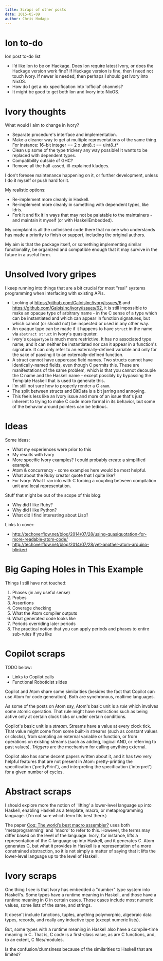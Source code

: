 ```yaml
---
title: Scraps of other posts
date: 2015-05-09
author: Chris Hodapp
---
```


Ion to-do
====
Ion post to-do list
- I'd like Ion to be on Hackage. Does Ion require latest Ivory, or
does the Hackage version work fine?  If Hackage version is fine, then
I need not touch Ivory.  If newer is needed, then perhaps I should get
Ivory into NixOS.
- How do I get a nix specification into 'official' channels?
- It might be good to get both Ion and Ivory into NixOS.

Ivory thoughts
====

What would I aim to change in Ivory?
- Separate procedure's interface and implementation.
- Make a cleaner way to get at multiple representations of the same
thing.  For instance: 16-bit integer == 2 x uint8\_t == uint8\_t*
- Clean up some of the type trickery any way possible!  It wants to be
replaced with dependent types.
- Compatibility outside of GHC?
- Remove all the half-assed, ill-explained kludges.

I don't foresee maintenance happening on it, or further development,
unless I do it myself or push hard for it.

My realistic options:
- Re-implement more cleanly in Haskell.
- Re-implement more cleanly in something with dependent types, like
Idris.
- Fork it and fix it in ways that may not be palatable to the
maintainers - and maintain it myself (or with HaskellEmbedded).

My complaint is all the unfinished code there that no one who
understands has made a priority to finish or support, including the
original authors.

My aim is that the package itself, or something implementing similar
functionality, be organized and compatible enough that it may survive
in the future in a useful form.

Unsolved Ivory gripes
====

I keep running into things that are a bit crucial for most "real"
systems programming when interfacing with existing APIs.

- Looking at <https://github.com/GaloisInc/ivory/issues/6> and
<https://github.com/GaloisInc/ivory/issues/62>, it is still impossible
to make an opaque type of arbitrary name - in the C sense of a type
which can be instantiated and which can appear in function signatures,
but which cannot (or should not) be inspected or used in any other
way.
- An opaque type can be made if it happens to have `struct` in the
name via `abstract struct` in Ivory's quasiquoter.
- Ivory's `OpaqueType` is much more restrictive.  It has no associated
type name, and it can neither be instantiated nor can it appear in a
function's signature.  It can only refer to an externally-defined
variable and only for the sake of passing it to an externally-defined
function.
- A struct cannot have uppercase field names.  Two structs cannot have
identically-named fields, even though C permits this.  These are
manifestations of the same problem, which is that you cannot decouple
the C name and the Haskell name - except possibly by bypassing the
Template Haskell that is used to generate this.
- I'm still not sure how to properly render a C `enum`.
- The split between structs and BitData is a bit jarring and annoying.
- This feels less like an Ivory issue and more of an issue that's just
inherent to trying to make C code more formal in its behavior, but
some of the behavior around pointers can be tedious.

Ideas
====
Some ideas:

- What my experiences were prior to this
- My results with Ivory
- More specific Ivory examples?  I could probably create a simplified example.
- Atom & concurrency - some examples here would be most helpful.
- What about the Ruby creator quote that I quite like?
- For Ivory: What I ran into with C forcing a coupling between
  compilation unit and local representation.

Stuff that might be out of the scope of this blog:

- Why did I like Ruby?
- Why did I like Python?
- What did I find interesting about Lisp?

Links to cover:

- http://techoverflow.net/blog/2014/07/28/using-quasiquotation-for-more-readable-atom-code/
- http://techoverflow.net/blog/2014/07/28/yet-another-atom-arduino-blinker/

Big Gaping Holes in This Example
====
Things I still have not touched:

1. Phases (in any useful sense)
2. Probes
3. Assertions
4. Coverage checking
5. What the Atom compiler outputs
6. What generated code looks like
7. Periods overriding later periods
8. The practical notion that you can apply periods and phases to
   entire sub-rules if you like


Copilot scraps
====

TODO below:
 - Links to Copilot calls
 - Functional Roboticist slides

Copilot and Atom share some similarities (besides the fact that
Copilot can use Atom for code generation).  Both are synchronous,
realtime languages.

As some of the posts on Atom say, Atom's basic unit is a *rule* which
involves some atomic operation.  That rule might have restrictions
such as being active only at certain clock ticks or under certain
conditions.

Copilot's basic unit is a *stream*.  Streams have a value at every
clock tick.  That value might come from some built-in streams (such as
constant values or clocks), from sampling an external variable or
function, or from operations on existing streams (such as adding,
logical AND, or referring to past values).  *Triggers* are the
mechanism for calling anything external.

Copilot also has some decent papers written about it, and it has two
very helpful features that are not present in Atom: pretty-printing
the specification ('prettyPrint'), and interpreting the specification
('interpret') for a given number of cycles.


Abstract scraps
====

I should explore more the notion of 'lifting' a lower-level language
up into Haskell, enabling Haskell as a template, macro, or
metaprogramming language.  (I'm not sure which term fits best there.)

The paper
[Coq: The world’s best macro assembler?](http://research.microsoft.com/en-us/um/people/nick/coqasm.pdf)
uses both 'metaprogramming' and 'macro' to refer to this.  However,
the terms may differ based on the level of the language.  Ivory, for
instance, lifts a representation of the C language up into Haskell,
and it generates C.  Atom generates C, but what it provides in Haskell
is a representation of a more constrained abstraction, so it is not
simply a matter of saying that it lifts the lower-level language up to
the level of Haskell.

Ivory scraps
====

One thing I see is that Ivory has embedded a "dumber" type system into
Haskell's.  Some types have a runtime meaning in Haskell, and those
have a runtime meaning in C in certain cases.  Those cases include
most numeric values, some lists of the same, and strings.

It doesn't include functions, tuples, anything polymorphic, algebraic
data types, records, and really any inductive type (except numeric
lists).

But, some types with a runtime meaning in Haskell also have a
compile-time meaning in C.  That is, C code is a first-class value, as
are C functions, and, to an extent, C files/modules.

Is the confusion/clumsiness because of the similarities to Haskell
that are limited?
